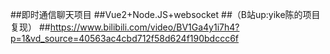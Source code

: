 ##即时通信聊天项目
##Vue2+Node.JS+websocket
##（B站up:yike陈的项目复现）
##https://www.bilibili.com/video/BV1Ga4y1i7h4?p=1&vd_source=40563ac4cbd712f58d624f190bdccc6f
